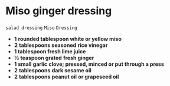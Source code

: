 # Miso ginger dressing

`salad dressing` `Miso` `Dressing`

- **1** **rounded tablespoon white or yellow miso**
- **2** **tablespoons seasoned** **rice vinegar**
- **1 tablespoon fresh lime juice**
- **½** **teaspoon grated** **fresh ginger**
- **1** **small** **garlic** **clove; pressed, minced or put through a press**
- **2** **tablespoons** **dark sesame oil**
- **2** **tablespoons** **peanut oil** **or grapeseed oil**
